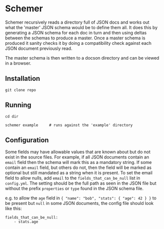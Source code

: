 # Schemer

Schemer recursively reads a directory full of JSON docs and works out what the 'master' JSON schema would be to define them all. It does this by generating a JSON schema for each doc in turn and then using deltas between the schemas to produce a master. Once a master schema is produced it sanity checks it by doing a compatibility check against each JSON document previously read.

The master schema is then written to a docson directory and can be viewed in a browser.

## Installation

    git clone repo

## Running

    cd dir

    schemer example     # runs against the 'example' directory

## Configuration

Some fields may have allowable values that are known about but do not exist in the source files. For example, if all JSON documents contain an ``email`` field then the schema will mark this as a mandatory string. If some contain an ``email`` field, but others do not, then the field will be marked as optional but still mandated as a string when it is present. To set the email field to allow nulls, add ``email`` to the ``fields_that_can_be_null`` list in ``config.yml``. The setting should be the full path as seen in the JSON file but without the prefix ``properties`` or ``type`` found in the JSON schema file.

e.g. to allow the ``age`` field in ``{ "name": "bob", "stats": { "age": 42 } }`` to be present but ``null`` in some JSON documents, the config file should look like this:

    fields_that_can_be_null:
        - stats.age
